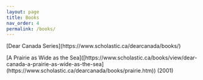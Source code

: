 ```yaml
---
layout: page
title: Books
nav_order: 4
permalink: /books/
---
```


<p>[Dear Canada Series](https://www.scholastic.ca/dearcanada/books/)</p>
<p>[A Prairie as Wide as the Sea]([https://www.scholastic.ca/books/view/dear-canada-a-prairie-as-wide-as-the-sea](https://www.scholastic.ca/dearcanada/books/prairie.htm)) (2001)</p>


